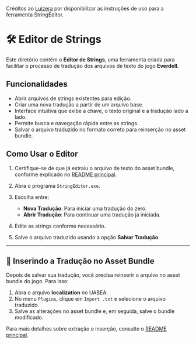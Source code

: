 Créditos ao [Luizera](https://github.com/luizera666) por disponibilizar as instruções de uso para a ferramenta StringEditor.

# 🛠️ Editor de Strings

Este diretório contém o **Editor de Strings**, uma ferramenta criada para facilitar o processo de tradução dos arquivos de texto do jogo **Everdell**.

## Funcionalidades

- Abrir arquivos de strings existentes para edição.
- Criar uma nova tradução a partir de um arquivo base.
- Interface intuitiva que exibe a chave, o texto original e a tradução lado a lado.
- Permite busca e navegação rápida entre as strings.
- Salvar o arquivo traduzido no formato correto para reinserção no asset bundle.

## Como Usar o Editor

1. Certifique-se de que já extraiu o arquivo de texto do asset bundle, conforme explicado no [README principal](../../README.md#-extraindo-as-strings-para-tradução).
2. Abra o programa `StringEditor.exe`.
3. Escolha entre:

   - **Nova Tradução**: Para iniciar uma tradução do zero.
   - **Abrir Tradução**: Para continuar uma tradução já iniciada.

4. Edite as strings conforme necessário.  
5. Salve o arquivo traduzido usando a opção **Salvar Tradução**.

---

## 🔄 Inserindo a Tradução no Asset Bundle

Depois de salvar sua tradução, você precisa reinserir o arquivo no asset bundle do jogo. Para isso:

1. Abra o arquivo **localization** no UABEA.  
2. No menu `Plugins`, clique em `Import .txt` e selecione o arquivo traduzido.  
3. Salve as alterações no asset bundle e, em seguida, salve o bundle modificado.

Para mais detalhes sobre extração e inserção, consulte o [README principal](../../README.md#-extraindo-as-strings-para-tradução).
